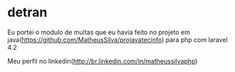 # detran

Eu portei o modulo de multas que eu havia feito no projeto em java(https://github.com/MatheusSilva/projavatecinfo) para php com laravel 4.2

Meu perfil no linkedin(http://br.linkedin.com/in/matheussilvaphp)
